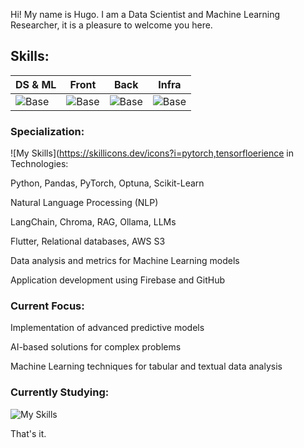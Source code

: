 Hi! My name is Hugo. I am a Data Scientist and Machine Learning Researcher, it is a pleasure to welcome you here.

## Skills:
| DS & ML | Front | Back | Infra |
|----------|----------|---------|-----------|
|![Base]([https://skillicons.dev/icons?i=python,pytorch,sklearn&perlicons.dev/icons?i=flutter,//skillicons.dev/icons?i=aws](https://skillicons.dev/icons?i=python,pytorch,sklearn&perlicons.dev/icons?i=flutter,//skillicons.dev/icons?i=aws))  |![Base](https://skillicons.dev/icons?i=python,flutter&perline=3) |![Base](https://skillicons.dev/icons?i=php,python&perline=3)  |![Base](https://skillicons.dev/icons?i=mysql,linux,docker,kubernetes)   |                     

### Specialization:
![My Skills](https://skillicons.dev/icons?i=pytorch,tensorfloerience in Technologies:

Python, Pandas, PyTorch, Optuna, Scikit-Learn

Natural Language Processing (NLP)

LangChain, Chroma, RAG, Ollama, LLMs

Flutter, Relational databases, AWS S3

Data analysis and metrics for Machine Learning models

Application development using Firebase and GitHub

### Current Focus:
Implementation of advanced predictive models

AI-based solutions for complex problems

Machine Learning techniques for tabular and textual data analysis

### Currently Studying:
![My Skills](https://skillicons.dev/icons?i=python)

That's it.
